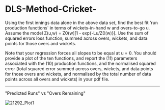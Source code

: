 # DLS-Method-Cricket-
Using the first innings data alone in the above data set, find the best fit 'run production functions' in terms of wickets-in-hand w and overs-to-go u. Assume the model Z(u,w) = Z0(w)[1 - exp{-Lu/Z0(w)}]. Use the sum of squared errors loss function, summed across overs, wickets, and data points for those overs and wickets.

Note that your regression forces all slopes to be equal at u = 0. You should provide a plot of the ten functions, and report the (11) parameters associated with the (10) production functions, and the normalised squared error (total squared error summed across overs, wickets, and data points for those overs and wickets, and normalised by the total number of data points across all overs and wickets) in your pdf file.

______________________________________________________________________________________________________

"Predicted Runs" vs "Overs Remaining"

![21292_Plot1](https://github.com/Geerath-Bhat/DLS-Method-Cricket-/assets/101024664/e371cc0f-7c87-4596-b71a-0525bdfaeb6b)
